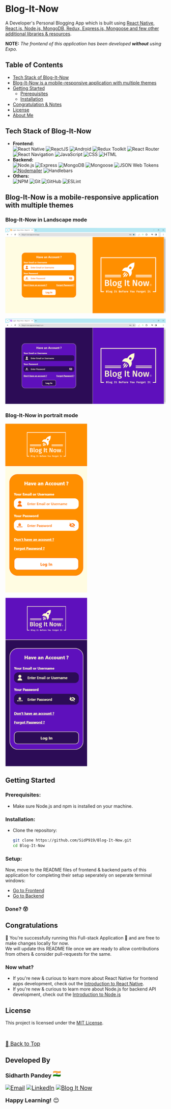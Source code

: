 # Blog-It-Now

A Developer's Personal Blogging App which is built using [React Native, React.js, Node.js, MongoDB, Redux, Express.js, Mongoose and few other additional libraries & resources](#tech-stack-of-blog-it-now).

**NOTE:** _The frontend of this application has been developed **without** using Expo._

## Table of Contents

- [Tech Stack of Blog-It-Now](#tech-stack-of-blog-it-now)
- [Blog-It-Now is a mobile-responsive application with multiple themes](#blog-it-now-is-a-mobile-responsive-application-with-multiple-themes)
- [Getting Started](#getting-started)
  - [Prerequisites](#prerequisites)
  - [Installation](#installation)
- [Congratulation & Notes](#congratulations)
- [License](#license)
- [About Me](#developed-by)

## Tech Stack of Blog-It-Now

- **Frontend:**\
![React Native](https://img.shields.io/badge/-React_Native-333333?style=flat&logo=REACT&logoColor=61DAFB&labelColor=000000)
![ReactJS](https://img.shields.io/badge/-ReactJS-333333?style=flat&logo=REACT&logoColor=61DAFB&labelColor=000000)
![Android](https://img.shields.io/badge/-Android-333333?style=flat&logo=android&logoColor=34A853&labelColor=000000)
![Redux Toolkit](https://img.shields.io/badge/-Redux_Toolkit-333333?style=flat&logo=redux&logoColor=764ABC&labelColor=000000)
![React Router](https://img.shields.io/badge/-React_Router-333333?style=flat&logo=reactrouter&logoColor=CA4245&labelColor=000000)
![React Navigation](https://img.shields.io/badge/-React_Navigation-333333?style=flat&logo=react&labelColor=000000)
![JavaScript](https://img.shields.io/badge/-JavaScript-333333?style=flat&logo=javascript&labelColor=000000)
![CSS](https://img.shields.io/badge/-CSS-333333?style=flat&logo=CSS3&logoColor=1572B6&labelColor=000000)
![HTML](https://img.shields.io/badge/-HTML-333333?style=flat&logo=HTML5&labelColor=000000)
- **Backend:**\
![Node.js](https://img.shields.io/badge/-Node.js-333333?style=flat&logo=node.js&labelColor=000000)
![Express](https://img.shields.io/badge/-ExpressJS-333333?style=flat&logo=express&labelColor=000000)
![MongoDB](https://img.shields.io/badge/-MongoDB-333333?style=flat&logo=mongodb&labelColor=000000)
![Mongoose](https://img.shields.io/badge/-Mongoose-333333?style=flat&logo=mongoose&logoColor=880000&labelColor=000000)
![JSON Web Tokens](https://img.shields.io/badge/-JSON_Web_Tokens-333333?style=flat&logo=jsonwebtokens&logoColor=ffffff&labelColor=000000)
[![Nodemailer](https://img.shields.io/badge/-Nodemailer-333333?style=flat&logo=gmail&logoColor=EA4335&labelColor=000000)](mailto:Sidp0008@gmail.com)
![Handlebars](https://img.shields.io/badge/-Handlebars-333333?style=flat&logo=handlebarsdotjs&logoColor=ffffff&labelColor=000000)
- **Others:**\
![NPM](https://img.shields.io/badge/-Npm-333333?style=flat&logo=npm&logoColor=white&labelColor=000000)
![Git](https://img.shields.io/badge/-Git-333333?style=flat&logo=git&labelColor=000000)
![GitHub](https://img.shields.io/badge/-GitHub-333333?style=flat&logo=github&labelColor=000000)
![ESLint](https://img.shields.io/badge/-ESLint-333333?style=flat&logo=eslint&logoColor=4B32C3&labelColor=000000)

## Blog-It-Now is a mobile-responsive application with multiple themes

### Blog-It-Now in Landscape mode

![Blog-It-Now screenshot 01](screenshots/landscape_01.png)

![Blog-It-Now screenshot 02](screenshots/landscape_02.png)

### Blog-It-Now in portrait mode

![Blog-It-Now screenshot 01](screenshots/portrait_01.png)

![Blog-It-Now screenshot 02](screenshots/portrait_02.png)

## Getting Started

### Prerequisites:

- Make sure Node.js and npm is installed on your machine.

### Installation:

- Clone the repository:
   ```bash
   git clone https://github.com/SidP919/Blog-It-Now.git
   cd Blog-It-Now
   ```

### Setup:

Now, move to the README files of frontend & backend parts of this application for completing their setup seperately on seperate terminal windows: 
- [Go to Frontend](https://github.com/SidP919/Blog-It-Now/tree/Main/DPB_Application_Frontend#readme) 
- [Go to Backend](https://github.com/SidP919/Blog-It-Now/tree/Main/DPB_Application_Backend#readme)

### __Done?__ 😲
## Congratulations

🎉 You're successfully running this Full-stack Application 🥳 and are free to make changes locally for now.\
We will update this README file once we are ready to allow contributions from others & consider pull-requests for the same.

### Now what?

<!-- - If there are any issues available in this repository or you can raise it if you find any new issue and start working on it, once done you can raise a pull-request to be merged in this repository. -->

- If you're new & curious to learn more about React Native for frontend apps development, check out the [Introduction to React Native](https://reactnative.dev/docs/getting-started).
- If you're new & curious to learn more about Node.js for backend API development, check out the [Introduction to Node.js](https://nodejs.org/en/learn/getting-started/introduction-to-nodejs)

## License

This project is licensed under the [MIT License](#MIT-1-ov-file).

<br>

<span style="font-size:larger;">

[🔼 Back to Top](#readme)

</span>

## Developed By

<div style="font-size:large;">

**Sidharth Pandey** <img src="DPB_Application_Frontend/src/assets/india.png" width=24 />

[![Email](https://img.shields.io/badge/-Contact_Me-FF671F?style=flat&logo=gmail&logoColor=FF671F&labelColor=ffffff)](mailto:Sidp0008@gmail.com) 
[![LinkedIn](https://img.shields.io/badge/-Connect_with_me-06038D?logo=linkedin&logoColor=06038D&labelColor=ffffff)](https://linkedin.com/in/sidp919) 
[![Blog It Now](https://img.shields.io/badge/-Blog_It_Now-046A38?logo=gmail&logoColor=046A38&labelColor=ffffff)](mailto:blog.it.now.app@gmail.com) 

**Happy Learning!** 😊

</div>

